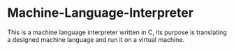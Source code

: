 # Machine-Language-Interpreter
This is a machine language interpreter written in C, its purpose is translating a designed machine language and run it on a virtual machine.
